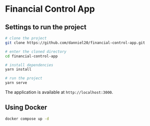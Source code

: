 # Financial Control App

## Settings to run the project

```bash
# clone the project
git clone https://github.com/danniel20/financial-control-app.git

# enter the cloned directory
cd financial-control-app

# install dependencies
yarn install

# run the project
yarn serve
```

The application is available at `http://localhost:3000`.

## Using Docker

```bash
docker compose up -d
```

